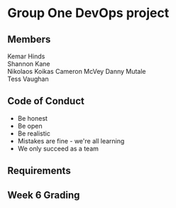 # Group One DevOps project

## Members
Kemar Hinds  
Shannon Kane  
Nikolaos Koikas
Cameron McVey 
Danny Mutale  
Tess Vaughan

## Code of Conduct
* Be honest
* Be open
* Be realistic
* Mistakes are fine - we're all learning
* We only succeed as a team

## Requirements

## Week 6 Grading